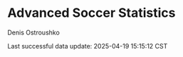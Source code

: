 # Advanced Soccer Statistics
Denis Ostroushko

<!-- gfm -->

Last successful data update: 2025-04-19 15:15:12 CST

